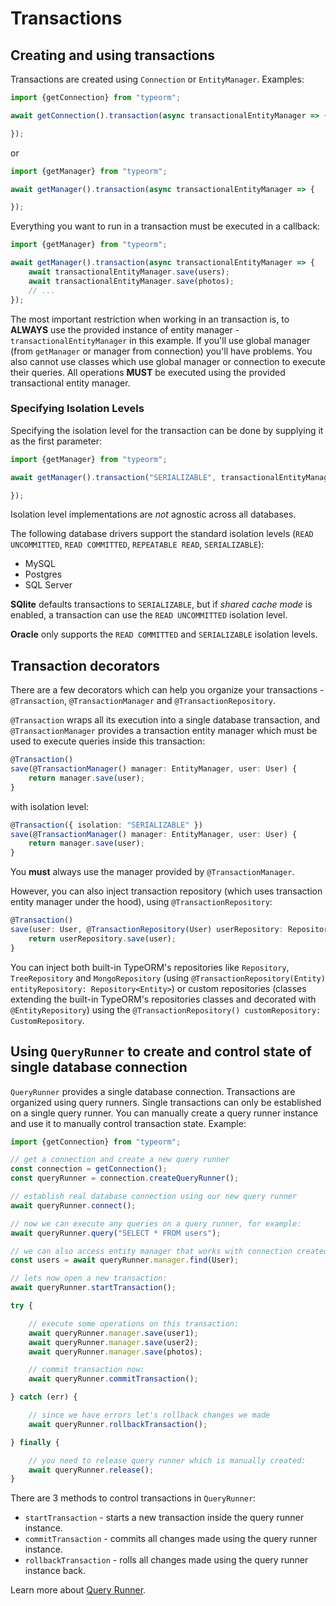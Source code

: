 # Transactions

## Creating and using transactions

Transactions are created using `Connection` or `EntityManager`. Examples:

```typescript
import {getConnection} from "typeorm";

await getConnection().transaction(async transactionalEntityManager => {

});
```

or

```typescript
import {getManager} from "typeorm";

await getManager().transaction(async transactionalEntityManager => {

});
```

Everything you want to run in a transaction must be executed in a callback:

```typescript
import {getManager} from "typeorm";

await getManager().transaction(async transactionalEntityManager => {
    await transactionalEntityManager.save(users);
    await transactionalEntityManager.save(photos);
    // ...
});
```

The most important restriction when working in an transaction is, to **ALWAYS** use the provided instance of entity manager - `transactionalEntityManager` in this example. If you'll use global manager \(from `getManager` or manager from connection\) you'll have problems. You also cannot use classes which use global manager or connection to execute their queries. All operations **MUST** be executed using the provided transactional entity manager.

### Specifying Isolation Levels

Specifying the isolation level for the transaction can be done by supplying it as the first parameter:

```typescript
import {getManager} from "typeorm";

await getManager().transaction("SERIALIZABLE", transactionalEntityManager => {

});
```

Isolation level implementations are _not_ agnostic across all databases.

The following database drivers support the standard isolation levels \(`READ UNCOMMITTED`, `READ COMMITTED`, `REPEATABLE READ`, `SERIALIZABLE`\):

* MySQL
* Postgres
* SQL Server

**SQlite** defaults transactions to `SERIALIZABLE`, but if _shared cache mode_ is enabled, a transaction can use the `READ UNCOMMITTED` isolation level.

**Oracle** only supports the `READ COMMITTED` and `SERIALIZABLE` isolation levels.

## Transaction decorators

There are a few decorators which can help you organize your transactions - `@Transaction`, `@TransactionManager` and `@TransactionRepository`.

`@Transaction` wraps all its execution into a single database transaction, and `@TransactionManager` provides a transaction entity manager which must be used to execute queries inside this transaction:

```typescript
@Transaction()
save(@TransactionManager() manager: EntityManager, user: User) {
    return manager.save(user);
}
```

with isolation level:

```typescript
@Transaction({ isolation: "SERIALIZABLE" })
save(@TransactionManager() manager: EntityManager, user: User) {
    return manager.save(user);
}
```

You **must** always use the manager provided by `@TransactionManager`.

However, you can also inject transaction repository \(which uses transaction entity manager under the hood\), using `@TransactionRepository`:

```typescript
@Transaction()
save(user: User, @TransactionRepository(User) userRepository: Repository<User>) {
    return userRepository.save(user);    
}
```

You can inject both built-in TypeORM's repositories like `Repository`, `TreeRepository` and `MongoRepository` \(using `@TransactionRepository(Entity) entityRepository: Repository<Entity>`\) or custom repositories \(classes extending the built-in TypeORM's repositories classes and decorated with `@EntityRepository`\) using the `@TransactionRepository() customRepository: CustomRepository`.

## Using `QueryRunner` to create and control state of single database connection

`QueryRunner` provides a single database connection. Transactions are organized using query runners. Single transactions can only be established on a single query runner. You can manually create a query runner instance and use it to manually control transaction state. Example:

```typescript
import {getConnection} from "typeorm";

// get a connection and create a new query runner
const connection = getConnection();
const queryRunner = connection.createQueryRunner();

// establish real database connection using our new query runner
await queryRunner.connect();

// now we can execute any queries on a query runner, for example:
await queryRunner.query("SELECT * FROM users");

// we can also access entity manager that works with connection created by a query runner:
const users = await queryRunner.manager.find(User);

// lets now open a new transaction:
await queryRunner.startTransaction();

try {

    // execute some operations on this transaction:
    await queryRunner.manager.save(user1);
    await queryRunner.manager.save(user2);
    await queryRunner.manager.save(photos);

    // commit transaction now:
    await queryRunner.commitTransaction();

} catch (err) {

    // since we have errors let's rollback changes we made
    await queryRunner.rollbackTransaction();

} finally {

    // you need to release query runner which is manually created:
    await queryRunner.release();
}
```

There are 3 methods to control transactions in `QueryRunner`:

* `startTransaction` - starts a new transaction inside the query runner instance.
* `commitTransaction` - commits all changes made using the query runner instance.
* `rollbackTransaction` - rolls all changes made using the query runner instance back.

Learn more about [Query Runner](query-runner.md).

